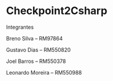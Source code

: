 # Checkpoint2Csharp

Integrantes

Breno Silva – RM97864

Gustavo Dias – RM550820

Joel Barros – RM550378

Leonardo Moreira – RM550988
